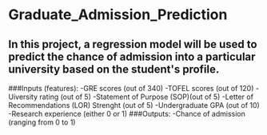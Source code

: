 # Graduate_Admission_Prediction

## In this project, a regression model will be used to predict the chance of admission into a particular university based on the student's profile.


###Inputs (features):
-GRE scores (out of 340)
-TOFEL scores (out of 120)
-Uiversity rating (out of 5)
-Statement of Purpose (SOP)(out of 5)
-Letter of Recommendations (LOR) Strenght (out of 5)
-Undergraduate GPA (out of 10)
-Research experience (either 0 or 1)
###Outputs:
-Chance of admission (ranging from 0 to 1)
